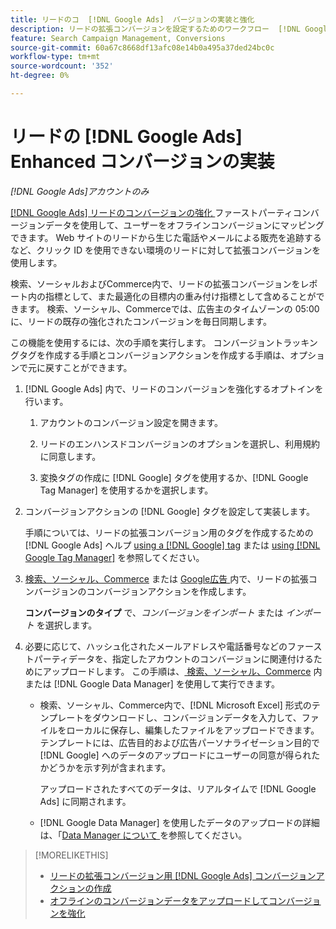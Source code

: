 ```yaml
---
title: リードのコ  [!DNL Google Ads]  バージョンの実装と強化
description: リードの拡張コンバージョンを設定するためのワークフロー  [!DNL Google Ads]  ついて説明します。
feature: Search Campaign Management, Conversions
source-git-commit: 60a67c8668df13afc08e14b0a495a37ded24bc0c
workflow-type: tm+mt
source-wordcount: '352'
ht-degree: 0%

---
```


# リードの [!DNL Google Ads] Enhanced コンバージョンの実装

*[!DNL Google Ads]アカウントのみ*

[[!DNL Google Ads]  リードのコンバージョンの強化 ](https://support.google.com/google-ads/answer/9888656) ファーストパーティコンバージョンデータを使用して、ユーザーをオフラインコンバージョンにマッピングできます。 Web サイトのリードから生じた電話やメールによる販売を追跡するなど、クリック ID を使用できない環境のリードに対して拡張コンバージョンを使用します。

検索、ソーシャルおよびCommerce内で、リードの拡張コンバージョンをレポート内の指標として、また最適化の目標内の重み付け指標として含めることができます。 検索、ソーシャル、Commerceでは、広告主のタイムゾーンの 05:00 に、リードの既存の強化されたコンバージョンを毎日同期します。

この機能を使用するには、次の手順を実行します。 コンバージョントラッキングタグを作成する手順とコンバージョンアクションを作成する手順は、オプションで元に戻すことができます。

1. [!DNL Google Ads] 内で、リードのコンバージョンを強化するオプトインを行います。

   1. アカウントのコンバージョン設定を開きます。

   1. リードのエンハンスドコンバージョンのオプションを選択し、利用規約に同意します。

   1. 変換タグの作成に [!DNL Google] タグを使用するか、[!DNL Google Tag Manager] を使用するかを選択します。


1. コンバージョンアクションの [!DNL Google] タグを設定して実装します。

   手順については、リードの拡張コンバージョン用のタグを作成するための [!DNL Google Ads] ヘルプ [using a [!DNL Google] tag](https://support.google.com/google-ads/answer/11021502) または [using [!DNL Google Tag Manager]](https://support.google.com/google-ads/answer/11347292) を参照してください。

1. [ 検索、ソーシャル、Commerce](/help/search-social-commerce/admin/conversion-metrics/conversion-action-google.md) または [Google広告 ](https://support.google.com/google-ads/answer/12216226) 内で、リードの拡張コンバージョンのコンバージョンアクションを作成します。

   **コンバージョンのタイプ** で、*コンバージョンをインポート* または *インポート* を選択します。

1. 必要に応じて、ハッシュ化されたメールアドレスや電話番号などのファーストパーティデータを、指定したアカウントのコンバージョンに関連付けるためにアップロードします。 この手順は、[ 検索、ソーシャル、Commerce](/help/search-social-commerce/admin/conversion-metrics/upload-data-offline-conversions.md) 内または [!DNL Google Data Manager] を使用して実行できます。

   * 検索、ソーシャル、Commerce内で、[!DNL Microsoft Excel] 形式のテンプレートをダウンロードし、コンバージョンデータを入力して、ファイルをローカルに保存し、編集したファイルをアップロードできます。 テンプレートには、広告目的および広告パーソナライゼーション目的で [!DNL Google] へのデータのアップロードにユーザーの同意が得られたかどうかを示す列が含まれます。

     アップロードされたすべてのデータは、リアルタイムで [!DNL Google Ads] に同期されます。

   * [!DNL Google Data Manager] を使用したデータのアップロードの詳細は、「[Data Manager について ](https://support.google.com/google-ads/answer/14639041) を参照してください。

>[!MORELIKETHIS]
>
>* [ リードの拡張コンバージョン用  [!DNL Google Ads]  コンバージョンアクションの作成 ](/help/search-social-commerce/admin/conversion-metrics/conversion-action-google.md)
>* [ オフラインのコンバージョンデータをアップロードしてコンバージョンを強化 ](/help/search-social-commerce/admin/conversion-metrics/upload-data-offline-conversions.md)
